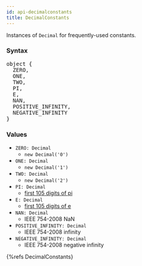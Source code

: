 ```yaml
---
id: api-decimalconstants
title: DecimalConstants
---
```


Instances of `Decimal` for frequently-used constants.


### Syntax

<pre class="syntax">
object {
  ZERO,
  ONE,
  TWO,
  PI,
  E,
  NAN,
  POSITIVE_INFINITY,
  NEGATIVE_INFINITY
}
</pre>

### Values

  - <code class="def">ZERO: <span>Decimal</span></code>
    - `new Decimal('0')`
  - <code class="def">ONE: <span>Decimal</span></code>
    - `new Decimal('1')`
  - <code class="def">TWO: <span>Decimal</span></code>
    - `new Decimal('2')`
  - <code class="def">PI: <span>Decimal</span></code>
    - [first 105 digits of pi](https://oeis.org/A000796/constant)
  - <code class="def">E: <span>Decimal</span></code>
    - [first 105 digits of e](https://oeis.org/A001113/constant)
  - <code class="def">NAN: <span>Decimal</span></code>
    - IEEE 754-2008 NaN
  - <code class="def">POSITIVE_INFINITY: <span>Decimal</span></code>
    - IEEE 754-2008 infinity
  - <code class="def">NEGATIVE_INFINITY: <span>Decimal</span></code>
    - IEEE 754-2008 negative infinity

{%refs DecimalConstants}